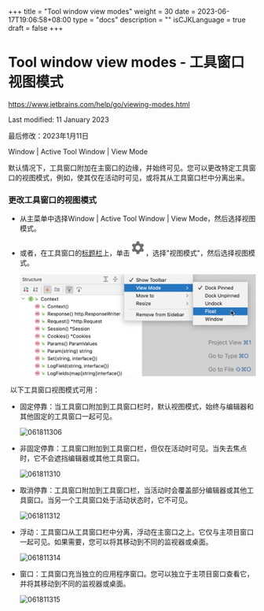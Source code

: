 +++
title = "Tool window view modes"
weight = 30
date = 2023-06-17T19:06:58+08:00
type = "docs"
description = ""
isCJKLanguage = true
draft = false
+++
# Tool window view modes﻿ - 工具窗口视图模式

https://www.jetbrains.com/help/go/viewing-modes.html

Last modified: 11 January 2023

最后修改：2023年1月11日

Window | Active Tool Window | View Mode

​	默认情况下，工具窗口附加在主窗口的边缘，并始终可见。您可以更改特定工具窗口的视图模式，例如，使其仅在活动时可见，或将其从工具窗口栏中分离出来。

### 更改工具窗口的视图模式

- 从主菜单中选择Window | Active Tool Window | View Mode，然后选择视图模式。

- 或者，在工具窗口的[标题栏](https://www.jetbrains.com/help/go/tool-windows.html#general-tool-windows-layout)上，单击![the Show Options Menu button](ToolWindowViewModes_img/app.general.gearPlain.svg)，选择"视图模式"，然后选择视图模式。

  ![Tool window view mode](ToolWindowViewModes_img/go_tool_window_viewing_modes.png)

​	以下工具窗口视图模式可用：

- 固定停靠：当工具窗口附加到工具窗口栏时，默认视图模式，始终与编辑器和其他固定的工具窗口一起可见。

  ![061811306](ToolWindowViewModes_img/061811306.gif)

  

  

  

  

  

- 非固定停靠：工具窗口附加到工具窗口栏，但仅在活动时可见。当失去焦点时，它不会遮挡编辑器或其他工具窗口。

  ![061811310](ToolWindowViewModes_img/061811310.gif)

  

  

  

  

- 取消停靠：工具窗口附加到工具窗口栏，当活动时会覆盖部分编辑器或其他工具窗口。当另一个工具窗口处于活动状态时，它不可见。

  ![061811312](ToolWindowViewModes_img/061811312.gif)

  

  

  

  

- 浮动：工具窗口从工具窗口栏中分离，浮动在主窗口之上。它仅与主项目窗口一起可见。如果需要，您可以将其移动到不同的监视器或桌面。

  ![061811314](ToolWindowViewModes_img/061811314.gif)

  

  

  

- 窗口：工具窗口充当独立的应用程序窗口。您可以独立于主项目窗口查看它，并将其移动到不同的监视器或桌面。

  ![061811315](ToolWindowViewModes_img/061811315.gif)

  

  


